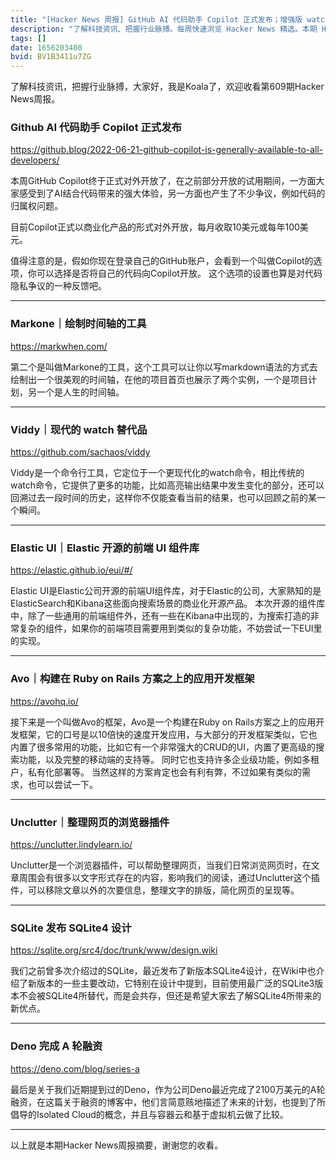 ```yaml
---
title: "[Hacker News 周报] GitHub AI 代码助手 Copilot 正式发布；增强版 watch 命令；Deno 完成 A 轮融资"
description: "了解科技资讯、把握行业脉搏。每周快速浏览 Hacker News 精选。本期 Hacker Newsletter 地址：https://mailchi.mp/hackernewsletter/609"
tags: []
date: 1656203400
bvid: BV1B3411u7ZG
---
```

了解科技资讯，把握行业脉搏，大家好，我是Koala了，欢迎收看第609期Hacker News周报。

### Github AI 代码助手 Copilot 正式发布
https://github.blog/2022-06-21-github-copilot-is-generally-available-to-all-developers/

本周GitHub Copilot终于正式对外开放了，在之前部分开放的试用期间，一方面大家感受到了AI结合代码带来的强大体验，另一方面也产生了不少争议，例如代码的归属权问题。

目前Copilot正式以商业化产品的形式对外开放，每月收取10美元或每年100美元。

值得注意的是，假如你现在登录自己的GitHub账户，会看到一个叫做Copilot的选项，你可以选择是否将自己的代码向Copilot开放。
这个选项的设置也算是对代码隐私争议的一种反馈吧。

---

### Markone｜绘制时间轴的工具
https://markwhen.com/

第二个是叫做Markone的工具，这个工具可以让你以写markdown语法的方式去绘制出一个很美观的时间轴，在他的项目首页也展示了两个实例，一个是项目计划，另一个是人生的时间轴。

---

### Viddy｜现代的 watch 替代品
https://github.com/sachaos/viddy

Viddy是一个命令行工具，它定位于一个更现代化的watch命令，相比传统的watch命令，它提供了更多的功能，比如高亮输出结果中发生变化的部分，还可以回溯过去一段时间的历史，这样你不仅能查看当前的结果，也可以回顾之前的某一个瞬间。

---

### Elastic UI｜Elastic 开源的前端 UI 组件库
https://elastic.github.io/eui/#/

Elastic UI是Elastic公司开源的前端UI组件库，对于Elastic的公司，大家熟知的是ElasticSearch和Kibana这些面向搜索场景的商业化开源产品。
本次开源的组件库中，除了一些通用的前端组件外，还有一些在Kibana中出现的，为搜索打造的非常复杂的组件，如果你的前端项目需要用到类似的复杂功能，不妨尝试一下EUI里的实现。

---

### Avo｜构建在 Ruby on Rails 方案之上的应用开发框架
https://avohq.io/

接下来是一个叫做Avo的框架，Avo是一个构建在Ruby on Rails方案之上的应用开发框架，它的口号是以10倍快的速度开发应用，与大部分的开发框架类似，它也内置了很多常用的功能，比如它有一个非常强大的CRUD的UI，内置了更高级的搜索功能，以及完整的移动端的支持等。
同时它也支持许多企业级功能，例如多租户，私有化部署等。
当然这样的方案肯定也会有利有弊，不过如果有类似的需求，也可以尝试一下。

---

### Unclutter｜整理网页的浏览器插件
https://unclutter.lindylearn.io/

Unclutter是一个浏览器插件，可以帮助整理网页，当我们日常浏览网页时，在文章周围会有很多以文字形式存在的内容，影响我们的阅读，通过Unclutter这个插件，可以移除文章以外的次要信息，整理文字的排版，简化网页的呈现等。

---

### SQLite 发布 SQLite4 设计
https://sqlite.org/src4/doc/trunk/www/design.wiki

我们之前曾多次介绍过的SQLite，最近发布了新版本SQLite4设计，在Wiki中也介绍了新版本的一些主要改动，它特别在设计中提到，目前使用最广泛的SQLite3版本不会被SQLite4所替代，而是会共存，但还是希望大家去了解SQLite4所带来的新优点。

---

### Deno 完成 A 轮融资
https://deno.com/blog/series-a

最后是关于我们近期提到过的Deno，作为公司Deno最近完成了2100万美元的A轮融资，在这篇关于融资的博客中，他们言简意赅地描述了未来的计划，也提到了所倡导的Isolated Cloud的概念，并且与容器云和基于虚拟机云做了比较。

---

以上就是本期Hacker News周报摘要，谢谢您的收看。

